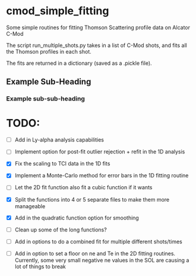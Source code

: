 # cmod_simple_fitting
Some simple routines for fitting Thomson Scattering profile data on Alcator C-Mod

The script run_multiple_shots.py takes in a list of C-Mod shots, and fits all the Thomson profiles in each shot.

The fits are returned in a dictionary (saved as a .pickle file).

## Example Sub-Heading

### Example sub-sub-heading


# TODO:
- [ ] Add in Ly-alpha analysis capabilities
- [ ] Implement option for post-fit outlier rejection + refit in the 1D analysis
- [x] Fix the scaling to TCI data in the 1D fits
- [x] Implement a Monte-Carlo method for error bars in the 1D fitting routine
- [ ] Let the 2D fit function also fit a cubic function if it wants
- [x] Split the functions into 4 or 5 separate files to make them more manageable
- [x] Add in the quadratic function option for smoothing
- [ ] Clean up some of the long functions?
- [ ] Add in options to do a combined fit for multiple different shots/times
- [ ] Add in option to set a floor on ne and Te in the 2D fitting routines. Currently, some very small negative ne values in the SOL are causing a lot of things to break

